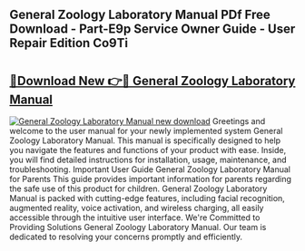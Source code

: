## General Zoology Laboratory Manual PDf Free Download - Part-E9p Service Owner Guide - User Repair Edition Co9Ti

# <h2><a href="http://bc45770.oget.top/?id=General+Zoology+Laboratory+Manual">🔗Download New 👉🔴 General Zoology Laboratory Manual</a></h2>

[![General Zoology Laboratory Manual new download](https://i.imgur.com/5g1atiW.png)](http://bc45770.oget.top/?id=General+Zoology+Laboratory+Manual)
Greetings and welcome to the user manual for your newly implemented system General Zoology Laboratory Manual. This manual is specifically designed to help you navigate the features and functions of your product with ease. Inside, you will find detailed instructions for installation, usage, maintenance, and troubleshooting. Important User Guide General Zoology Laboratory Manual for Parents This guide provides important information for parents regarding the safe use of this product for children. General Zoology Laboratory Manual is packed with cutting-edge features, including facial recognition, augmented reality, voice activation, and wireless charging, all easily accessible through the intuitive user interface. We're Committed to Providing Solutions General Zoology Laboratory Manual. Our team is dedicated to resolving your concerns promptly and efficiently.
